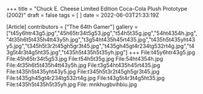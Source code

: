 +++
title = "Chuck E. Cheese Limited Edition Coca-Cola Plush Prototype (2002)"
draft = false
tags = [ ]
date = 2022-06-03T21:33:19Z

[Article]
contributors = ["The 64th Gamer"]
gallery = ["t45y6htr43g5.jpg","45h65tr34t5g53.jpg","t54h5t35g.jpg","54ht4354h.jpg","4t35h6t5t435h4tt43y5h.jpg","t3g54ht435h45rt435.jpg","t435h5t435yht43y5.jpg","t345h5t3r2t45gh5gr3t45.jpg","t435gh45gt4r234tg532rt4g.jpg","t43g5t4r3t4g5ht35.jpg","t435h5t435h5t35yh.jpg"]
+++
<gallery>
File:t45y6htr43g5.jpg
File:45h65tr34t5g53.jpg
File:t54h5t35g.jpg
File:54ht4354h.jpg
File:4t35h6t5t435h4tt43y5h.jpg
File:t3g54ht435h45rt435.jpg
File:t435h5t435yht43y5.jpg
File:t345h5t3r2t45gh5gr3t45.jpg
File:t435gh45gt4r234tg532rt4g.jpg
File:t43g5t4r3t4g5ht35.jpg
File:t435h5t435h5t35yh.jpg
File: mnkhugbvihbiu.jpg
</gallery>